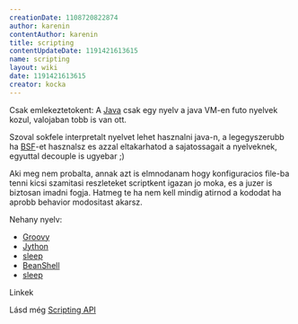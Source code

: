 ```yaml
---
creationDate: 1108720822874 
author: karenin 
contentAuthor: karenin 
title: scripting 
contentUpdateDate: 1191421613615 
name: scripting 
layout: wiki 
date: 1191421613615 
creator: kocka 
---
```

Csak emlekeztetokent: A [Java](java.html) csak egy nyelv a java VM-en futo nyelvek kozul, valojaban tobb is van ott.

Szoval sokfele interpretalt nyelvet lehet hasznalni java-n, a legegyszerubb ha [BSF](BSF.html)-et hasznalsz es azzal eltakarhatod a sajatossagait a nyelveknek, egyuttal decouple is ugyebar ;)

Aki meg nem probalta, annak azt is elmnodanam hogy konfiguracios file-ba tenni kicsi szamitasi reszleteket scriptkent igazan jo moka, es a juzer is biztosan imadni fogja. Hatmeg te ha nem kell mindig atirnod a kododat ha aprobb behavior modositast akarsz.

Nehany nyelv:

*   [Groovy](Groovy.html)
*   [Jython](jython.html)
*   [sleep](sleep.html)
*   [BeanShell](BeanShell.html)
*   [sleep](sleep.html)



Linkek



Lásd még [Scripting API](Scripting%20API.html)
